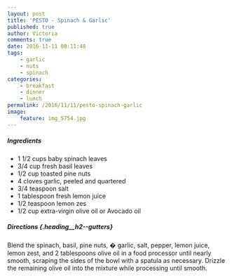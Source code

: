 ```yaml
---
layout: post
title: 'PESTO - Spinach & Garlic'
published: true
author: Victoria
comments: true
date: 2016-11-11 08:11:48
tags:
    - garlic
    - nuts
    - spinach
categories:
    - breakfast
    - dinner
    - lunch
permalink: /2016/11/11/pesto-spinach-garlic
image:
    feature: img_5754.jpg
---
```

[][1]

##### Ingredients

  * 1 1/2 cups baby spinach leaves
  * 3/4 cup fresh basil leaves
  * 1/2 cup toasted pine nuts
  * 4 cloves garlic, peeled and quartered
  * 3/4 teaspoon salt
  * 1 tablespoon fresh lemon juice
  * 1/2 teaspoon lemon zes
  * 1/2 cup extra-virgin olive oil or Avocado oil

##### Directions {.heading__h2--gutters}

Blend the spinach, basil, pine nuts, � garlic, salt, pepper, lemon juice, lemon zest, and 2 tablespoons olive oil in a food processor until nearly smooth, scraping the sides of the bowl with a spatula as necessary. Drizzle the remaining olive oil into the mixture while processing until smooth.

 [1]: http://www.recipes.panshin.me/wp-content/uploads/2016/11/img_5757.jpg